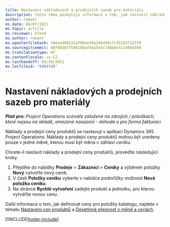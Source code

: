 ```yaml
---
title: Nastavení nákladových a prodejních sazeb pro materiály
description: Tento téma poskytuje informace o tom, jak nastavit nákladové a prodejní sazby u materiálů použitých v projektech.
author: rumant
ms.date: 04/07/2021
ms.topic: article
ms.reviewer: kfend
ms.author: rumant
ms.openlocfilehash: 3deea480222af00ee49a34bd49c7c951937323f0
ms.sourcegitcommit: 40f68387f594180af64a5e5c748b6efa188bd300
ms.translationtype: HT
ms.contentlocale: cs-CZ
ms.lasthandoff: 05/10/2021
ms.locfileid: "6004748"
---
```

# <a name="set-up-cost-and-sales-rates-for-materials"></a>Nastavení nákladových a prodejních sazeb pro materiály

_**Platí pro:** Project Operations scénáře založené na zdrojích / položkách, které nejsou na skladě, omezené nasazení - dohoda o pro forma fakturaci_

Náklady a prodejní ceny produktů se nastavují v aplikaci Dynamics 365 Project Operations. Náklady a prodejní ceny produktů mohou být uvedeny pouze v jedné měně, kterou musí být měna v záhlaví ceníku.

Chcete-li nastavit náklady a prodejní ceny produktů, proveďte následující kroky. 

1. Přejděte do nabídky **Prodeje** > **Zákazníci** > **Ceníky** a výběrem položky **Nový** vytvořte nový ceník. 
2. V části **Položky ceníku** vyberte v nabídce podmřížky možnost **Nová položka ceníku**. 
3. Na stránce **Rychlé vytvoření** zadejte produkt a jednotku, pro kterou vytváříte novou cenu.

Další informace o tom, jak definovat ceny pro položky katalogu, najdete v tématu [Nastavení cen produktů](/dynamics365/sales-enterprise/create-price-lists-price-list-items-define-pricing-products.md) a [Desetinná přesnost v měně a cenách](/dynamics365/sales-enterprise/decimal-precision-currency-pricing.md).

[!INCLUDE[footer-include](../includes/footer-banner.md)]

